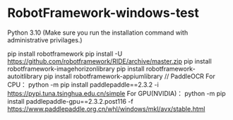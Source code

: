 # RobotFramework-windows-test
Python 3.10 (Make sure you run the installation command with administrative privilages.)


pip install robotframework
pip install -U https://github.com/robotframework/RIDE/archive/master.zip
pip install robotframework-imagehorizonlibrary
pip install robotframework-autoitlibrary
pip install robotframework-appiumlibrary
// PaddleOCR
For CPU：
python -m pip install paddlepaddle==2.3.2 -i https://pypi.tuna.tsinghua.edu.cn/simple
For GPU(NVIDIA)：
python -m pip install paddlepaddle-gpu==2.3.2.post116 -f https://www.paddlepaddle.org.cn/whl/windows/mkl/avx/stable.html
